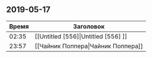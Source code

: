 ## 2019-05-17
| Время | Заголовок |
| --- | --- |
| 02:35 | [[Untitled [556]\|Untitled [556] ]] |
| 23:57 | [[Чайник Поппера\|Чайник Поппера]] |
